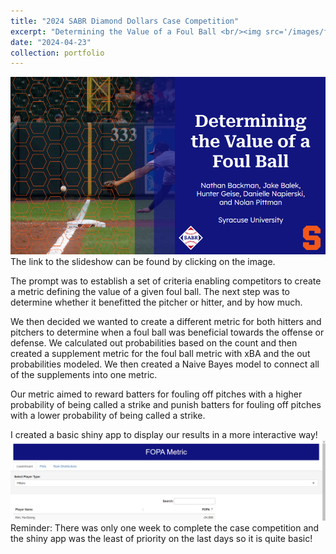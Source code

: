 ```yaml
---
title: "2024 SABR Diamond Dollars Case Competition"
excerpt: "Determining the Value of a Foul Ball <br/><img src='/images/foulBall.jpg'>"
date: "2024-04-23"
collection: portfolio
---
```


[![SABR project slide show](/images/DiamondDollarsCaseCompSlide.png)](/files/DiamondDollarsCaseCompSlides.pdf)
The link to the slideshow can be found by clicking on the image. 

The prompt was to establish a set of criteria enabling competitors to create a metric defining the value of a given foul ball. The next step was to determine whether it benefitted the pitcher or hitter, and by how much.

We then decided we wanted to create a different metric for both hitters and pitchers to determine when a foul ball was beneficial towards the offense or defense. We calculated out probabilities based on the count and then created a supplement metric for the foul ball metric with xBA and the out probabilities modeled. We then created a Naive Bayes model to connect all of the supplements into one metric.

Our metric aimed to reward batters for fouling off pitches with a higher probability of being called a strike and punish batters for fouling off pitches with a lower probability of being called a strike. 

I created a basic shiny app to display our results in a more interactive way!
[<img src="/images/BasicShinyApp.png" alt="Homescreen of Shiny App">](https://jjbalek.shinyapps.io/Case_Comp_Shiny_App/)
Reminder: There was only one week to complete the case competition and the shiny app was the least of priority on the last days so it is quite basic!
